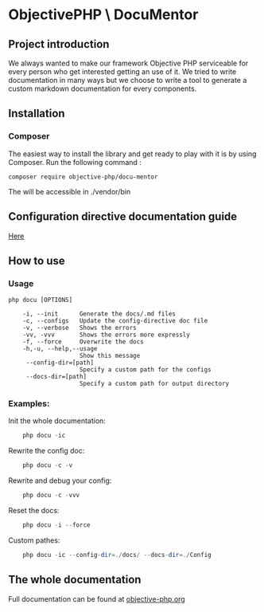 # ObjectivePHP \ DocuMentor

## Project introduction
We always wanted to make our framework Objective PHP serviceable for every person who get interested getting an use of it.
We tried to write documentation in many ways but we choose to write a tool to generate a custom markdown documentation for every components.

 ## Installation

 ### Composer

 The easiest way to install the library and get ready to play with it is by using Composer. Run the following command :

 ```
 composer require objective-php/docu-mentor 
 ```
The will be accessible in ./vendor/bin

## Configuration directive documentation guide

[Here](Doc-guide.md)

## How to use

### Usage
```
php docu [OPTIONS]    

    -i, --init      Generate the docs/.md files 
    -c, --configs   Update the config-directive doc file
    -v, --verbose   Shows the errors
    -vv, -vvv       Shows the errors more expressly
    -f, --force     Overwrite the docs
    -h,-u, --help,--usage   
                    Show this message
     --config-dir=[path]
                    Specify a custom path for the configs   
     --docs-dir=[path]   
                    Specify a custom path for output directory   
 ```                 
 
### Examples:
Init the whole documentation:
``` php
    php docu -ic
```
Rewrite the config doc:
``` php
    php docu -c -v
```     
Rewrite and debug your config:
``` php
    php docu -c -vvv
```
Reset the docs:
``` php
    php docu -i --force 
```        
Custom pathes:
``` php
    php docu -ic --config-dir=./docs/ --docs-dir=./Config  
```
## The whole documentation
Full documentation can be found at [objective-php.org](http://objective-php.org/)
